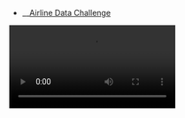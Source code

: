 
* __[Airline Data Challenge](https://docs.google.com/presentation/d/e/2PACX-1vT3vwjmlPIT4o9uESFjccOzPn426MkCBX1iHqR643kUTbh12ojBaYGNfz4qAowQWA/pub?start=true&loop=true&delayms=1000)


<video src='https://drive.google.com/file/d/16mZVGxU2wbiH8YJw70hauMlGDPkv6Ykk/view?usp=sharing'></video>
